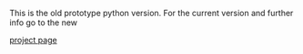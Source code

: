 This is the old prototype python version.
For the current version and further info
go to the new

[project page](http://asdfjkl.github.io/jerry/)
